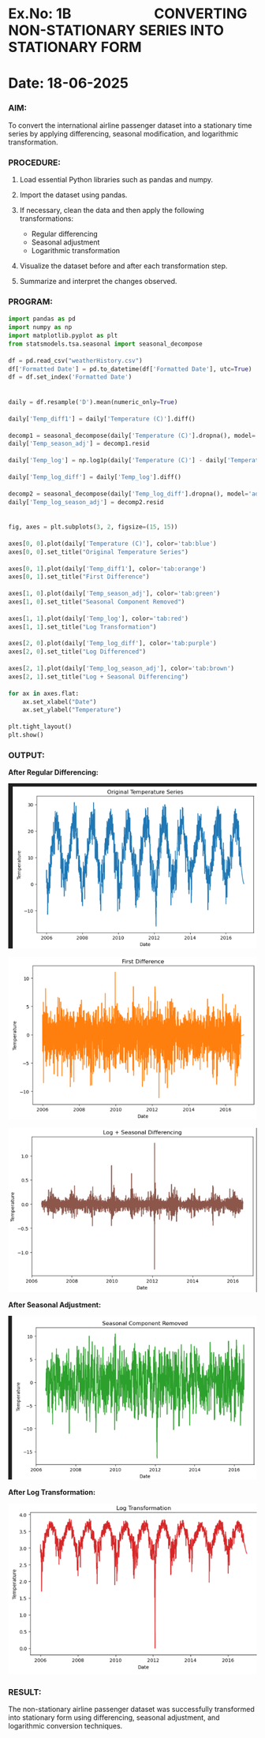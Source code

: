 # Ex.No: 1B      CONVERTING NON-STATIONARY SERIES INTO STATIONARY FORM

# Date: 18-06-2025

### AIM:

To convert the international airline passenger dataset into a stationary time series by applying differencing, seasonal modification, and logarithmic transformation.

### PROCEDURE:

1. Load essential Python libraries such as pandas and numpy.
2. Import the dataset using pandas.
3. If necessary, clean the data and then apply the following transformations:

   * Regular differencing
   * Seasonal adjustment
   * Logarithmic transformation
4. Visualize the dataset before and after each transformation step.
5. Summarize and interpret the changes observed.

### PROGRAM:
```python
import pandas as pd
import numpy as np
import matplotlib.pyplot as plt
from statsmodels.tsa.seasonal import seasonal_decompose

df = pd.read_csv("weatherHistory.csv")
df['Formatted Date'] = pd.to_datetime(df['Formatted Date'], utc=True)
df = df.set_index('Formatted Date')


daily = df.resample('D').mean(numeric_only=True)

daily['Temp_diff1'] = daily['Temperature (C)'].diff()

decomp1 = seasonal_decompose(daily['Temperature (C)'].dropna(), model='additive', period=365)
daily['Temp_season_adj'] = decomp1.resid

daily['Temp_log'] = np.log1p(daily['Temperature (C)'] - daily['Temperature (C)'].min())

daily['Temp_log_diff'] = daily['Temp_log'].diff()

decomp2 = seasonal_decompose(daily['Temp_log_diff'].dropna(), model='additive', period=365)
daily['Temp_log_season_adj'] = decomp2.resid


fig, axes = plt.subplots(3, 2, figsize=(15, 15))

axes[0, 0].plot(daily['Temperature (C)'], color='tab:blue')
axes[0, 0].set_title("Original Temperature Series")

axes[0, 1].plot(daily['Temp_diff1'], color='tab:orange')
axes[0, 1].set_title("First Difference")

axes[1, 0].plot(daily['Temp_season_adj'], color='tab:green')
axes[1, 0].set_title("Seasonal Component Removed")

axes[1, 1].plot(daily['Temp_log'], color='tab:red')
axes[1, 1].set_title("Log Transformation")

axes[2, 0].plot(daily['Temp_log_diff'], color='tab:purple')
axes[2, 0].set_title("Log Differenced")

axes[2, 1].plot(daily['Temp_log_season_adj'], color='tab:brown')
axes[2, 1].set_title("Log + Seasonal Differencing")

for ax in axes.flat:
    ax.set_xlabel("Date")
    ax.set_ylabel("Temperature")

plt.tight_layout()
plt.show()
```

### OUTPUT:

**After Regular Differencing:**

![alt text](<IMAGES/Screenshot 2025-08-18 161443.png>)

![alt text](<IMAGES/Screenshot 2025-08-18 161501.png>)

![alt text](<IMAGES/Screenshot 2025-08-18 161548.png>)

**After Seasonal Adjustment:**

![alt text](<IMAGES/Screenshot 2025-08-18 161511.png>)



**After Log Transformation:**

![alt text](<IMAGES/Screenshot 2025-08-18 161522.png>)

### RESULT:

The non-stationary airline passenger dataset was successfully transformed into stationary form using differencing, seasonal adjustment, and logarithmic conversion techniques.



